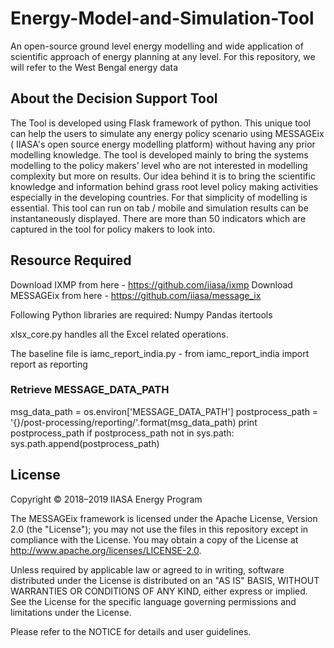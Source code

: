 # Energy-Model-and-Simulation-Tool
An open-source ground level energy modelling and wide application of scientific approach of energy planning at any level. For this repository, we will refer to the West Bengal energy data

## About the Decision Support Tool

The Tool is developed using Flask framework of python. This unique tool can help the users to simulate any energy policy scenario using MESSAGEix ( IIASA's open source energy modelling platform) without having any prior modelling knowledge. The tool is developed mainly to bring the systems modelling to the policy makers’ level who are not interested in modelling complexity but more on results. Our idea behind it is to bring the scientific knowledge and information behind grass root level policy making activities especially in the developing countries. For that simplicity of modelling is essential. This tool can run on tab / mobile and simulation results can be instantaneously displayed. There are more than 50 indicators which are captured in the tool for policy makers to look into.

## Resource Required

Download IXMP from here - https://github.com/iiasa/ixmp
Download MESSAGEix from here - https://github.com/iiasa/message_ix

Following Python libraries are required:
  Numpy
  Pandas
  itertools

xlsx_core.py handles all the Excel related operations.

The baseline file is iamc_report_india.py - from iamc_report_india import report as reporting

### Retrieve MESSAGE_DATA_PATH
msg_data_path = os.environ['MESSAGE_DATA_PATH']
postprocess_path = '{}/post-processing/reporting/'.format(msg_data_path)
print postprocess_path
if postprocess_path not in sys.path:
    sys.path.append(postprocess_path)

## License

Copyright © 2018–2019 IIASA Energy Program

The MESSAGEix framework is licensed under the Apache License, Version 2.0 (the "License"); you may not use the files in this repository except in compliance with the License. You may obtain a copy of the License at http://www.apache.org/licenses/LICENSE-2.0.

Unless required by applicable law or agreed to in writing, software distributed under the License is distributed on an "AS IS" BASIS, WITHOUT WARRANTIES OR CONDITIONS OF ANY KIND, either express or implied. See the License for the specific language governing permissions and limitations under the License.

Please refer to the NOTICE for details and user guidelines.
